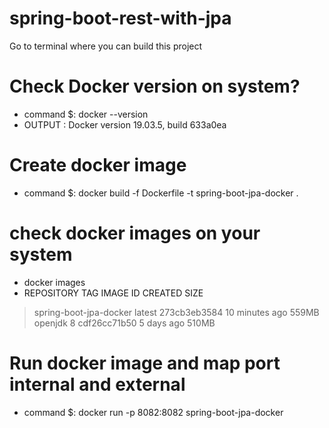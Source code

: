 # spring-boot-rest-with-jpa


Go to terminal where you can build this project
 
# Check Docker version on system?
  * command $: docker --version
  * OUTPUT : Docker version 19.03.5, build 633a0ea

# Create docker image
 * command $: docker build -f Dockerfile -t spring-boot-jpa-docker .

# check docker images on your system
 * docker images
 * REPOSITORY               TAG                 IMAGE ID            CREATED             SIZE
 > spring-boot-jpa-docker   latest              273cb3eb3584        10 minutes ago      559MB
 > openjdk                  8                   cdf26cc71b50        5 days ago          510MB


# Run docker image and map port internal and external 
* command $: docker run -p 8082:8082 spring-boot-jpa-docker